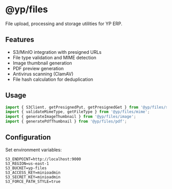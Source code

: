 # @yp/files

File upload, processing and storage utilities for YP ERP.

## Features

- S3/MinIO integration with presigned URLs
- File type validation and MIME detection
- Image thumbnail generation
- PDF preview generation
- Antivirus scanning (ClamAV)
- File hash calculation for deduplication

## Usage

```typescript
import { S3Client, getPresignedPut, getPresignedGet } from '@yp/files/s3';
import { validateMimeType, getFileType } from '@yp/files/mime';
import { generateImageThumbnail } from '@yp/files/image';
import { generatePdfThumbnail } from '@yp/files/pdf';
```

## Configuration

Set environment variables:

```env
S3_ENDPOINT=http://localhost:9000
S3_REGION=us-east-1
S3_BUCKET=yp-files
S3_ACCESS_KEY=minioadmin
S3_SECRET_KEY=minioadmin
S3_FORCE_PATH_STYLE=true
```